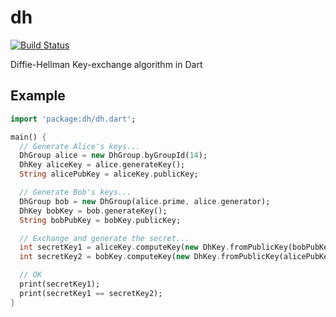 dh
==

[![Build Status](https://travis-ci.org/kseo/dh.svg?branch=master)](https://travis-ci.org/kseo/dh)

Diffie-Hellman Key-exchange algorithm in Dart

## Example

```dart
import 'package:dh/dh.dart';

main() {
  // Generate Alice's keys...
  DhGroup alice = new DhGroup.byGroupId(14);
  DhKey aliceKey = alice.generateKey();
  String alicePubKey = aliceKey.publicKey;

  // Generate Bob's keys...
  DhGroup bob = new DhGroup(alice.prime, alice.generator);
  DhKey bobKey = bob.generateKey();
  String bobPubKey = bobKey.publicKey;

  // Exchange and generate the secret...
  int secretKey1 = aliceKey.computeKey(new DhKey.fromPublicKey(bobPubKey));
  int secretKey2 = bobKey.computeKey(new DhKey.fromPublicKey(alicePubKey));

  // OK
  print(secretKey1);
  print(secretKey1 == secretKey2);
}

```
